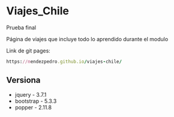# Viajes_Chile
Prueba final

Página de viajes que incluye todo lo aprendido durante el modulo

Link de git pages: 
```ruby
https://mendezpedro.github.io/viajes-chile/
```

## Versiona

* jquery - 3.7.1
* bootstrap - 5.3.3
* popper - 2.11.8